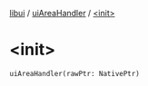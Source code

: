 [libui](../index.md) / [uiAreaHandler](index.md) / [&lt;init&gt;](./-init-.md)

# &lt;init&gt;

`uiAreaHandler(rawPtr: NativePtr)`